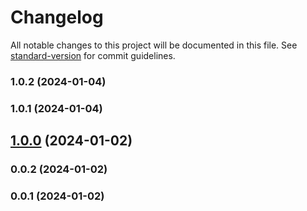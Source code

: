 # Changelog

All notable changes to this project will be documented in this file. See [standard-version](https://github.com/conventional-changelog/standard-version) for commit guidelines.

### 1.0.2 (2024-01-04)

### 1.0.1 (2024-01-04)

## [1.0.0](https://github.com/Kikobeats/github-generate-release/compare/v0.0.2...v1.0.0) (2024-01-02)

### 0.0.2 (2024-01-02)

### 0.0.1 (2024-01-02)
